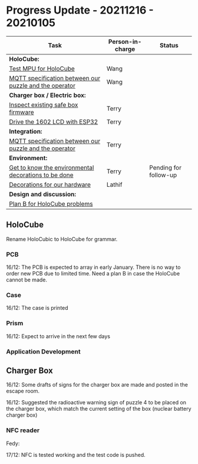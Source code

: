 # Progress Update - 20211216 - 20210105

| Task                                                         | Person-in-charge | Status                |
| ------------------------------------------------------------ | ---------------- | --------------------- |
| **HoloCube:**                                                |                  |                       |
| [Test MPU for HoloCube](https://github.com/ubilab-ws21/puzzle-5/issues/27) | Wang             |                       |
| [MQTT specification between our puzzle and the operator](https://github.com/ubilab-ws21/puzzle-5/issues/30) | Wang             |                       |
| **Charger box / Electric box:**                              |                  |                       |
| [Inspect existing safe box firmware](https://github.com/ubilab-ws21/puzzle-5/issues/15) | Terry            |                       |
| [Drive the 1602 LCD with ESP32](https://github.com/ubilab-ws21/puzzle-5/issues/33) | Terry            |                       |
| **Integration:**                                             |                  |                       |
| [MQTT specification between our puzzle and the operator](https://github.com/ubilab-ws21/puzzle-5/issues/30) | Terry            |                       |
| **Environment:**                                             |                  |                       |
| [Get to know the environmental decorations to be done](https://github.com/ubilab-ws21/puzzle-5/issues/5) | Terry            | Pending for follow-up |
| [Decorations for our hardware](https://github.com/ubilab-ws21/puzzle-5/issues/31) | Lathif           |                       |
| **Design and discussion:**                                   |                  |                       |
| [Plan B for HoloCube problems](https://github.com/ubilab-ws21/puzzle-5/issues/32) |                  |                       |



## HoloCube

Rename HoloCubic to HoloCube for grammar.

### PCB

16/12: The PCB is expected to array in early January. There is no way to order new PCB due to limited time. Need a plan B in case the HoloCube cannot be made.

### Case

16/12: The case is printed

### Prism

16/12: Expect to arrive in the next few days

### Application Development

## Charger Box

16/12: Some drafts of signs for the charger box are made and posted in the escape room.

16/12: Suggested the radioactive warning sign of puzzle 4 to be placed on the charger box, which match the current setting of the box (nuclear battery charger box)

### NFC reader

Fedy:

17/12: NFC is tested working and the test code is pushed.
